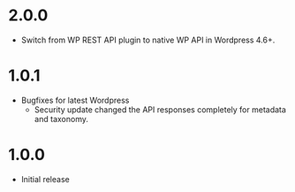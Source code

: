 # 2.0.0

* Switch from WP REST API plugin to native WP API in Wordpress 4.6+.

# 1.0.1

* Bugfixes for latest Wordpress
  * Security update changed the API responses completely for metadata and taxonomy.

# 1.0.0

* Initial release
